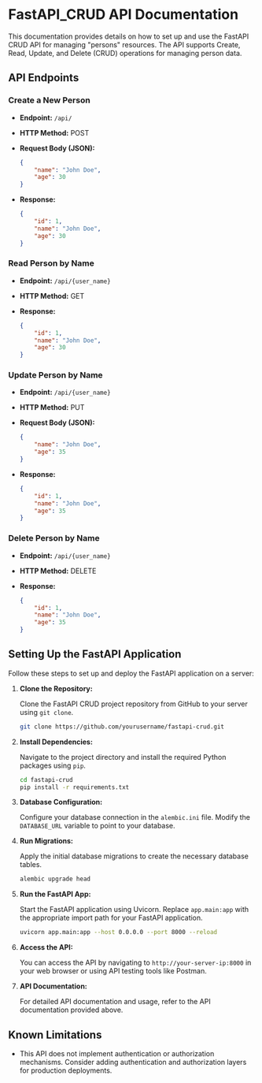 # FastAPI_CRUD API Documentation

This documentation provides details on how to set up and use the FastAPI CRUD API for managing "persons" resources. The API supports Create, Read, Update, and Delete (CRUD) operations for managing person data.

## API Endpoints

### Create a New Person

- **Endpoint:** `/api/`
- **HTTP Method:** POST
- **Request Body (JSON):**

    ```json
    {
        "name": "John Doe",
        "age": 30
    }
    ```

- **Response:**

    ```json
    {
        "id": 1,
        "name": "John Doe",
        "age": 30
    }
    ```

### Read Person by Name

- **Endpoint:** `/api/{user_name}`
- **HTTP Method:** GET
- **Response:**

    ```json
    {
        "id": 1,
        "name": "John Doe",
        "age": 30
    }
    ```

### Update Person by Name

- **Endpoint:** `/api/{user_name}`
- **HTTP Method:** PUT
- **Request Body (JSON):**

    ```json
    {
        "name": "John Doe",
        "age": 35
    }
    ```

- **Response:**

    ```json
    {
        "id": 1,
        "name": "John Doe",
        "age": 35
    }
    ```

### Delete Person by Name

- **Endpoint:** `/api/{user_name}`
- **HTTP Method:** DELETE
- **Response:**

    ```json
    {
        "id": 1,
        "name": "John Doe",
        "age": 35
    }
    ```

## Setting Up the FastAPI Application

Follow these steps to set up and deploy the FastAPI application on a server:

1. **Clone the Repository:**

    Clone the FastAPI CRUD project repository from GitHub to your server using `git clone`.

    ```bash
    git clone https://github.com/yourusername/fastapi-crud.git
    ```

2. **Install Dependencies:**

    Navigate to the project directory and install the required Python packages using `pip`.

    ```bash
    cd fastapi-crud
    pip install -r requirements.txt
    ```

3. **Database Configuration:**

    Configure your database connection in the `alembic.ini` file. Modify the `DATABASE_URL` variable to point to your database.

4. **Run Migrations:**

    Apply the initial database migrations to create the necessary database tables.

    ```bash
    alembic upgrade head
    ```

5. **Run the FastAPI App:**

    Start the FastAPI application using Uvicorn. Replace `app.main:app` with the appropriate import path for your FastAPI application.

    ```bash
    uvicorn app.main:app --host 0.0.0.0 --port 8000 --reload
    ```

6. **Access the API:**

    You can access the API by navigating to `http://your-server-ip:8000` in your web browser or using API testing tools like Postman.

7. **API Documentation:**

    For detailed API documentation and usage, refer to the API documentation provided above.

## Known Limitations

- This API does not implement authentication or authorization mechanisms. Consider adding authentication and authorization layers for production deployments.
